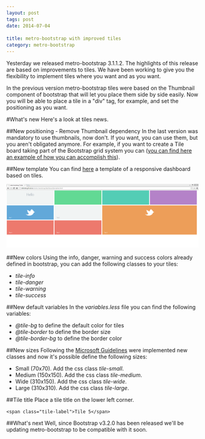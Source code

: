```yaml
---
layout: post
tags: post
date: 2014-07-04

title: metro-bootstrap with improved tiles
category: metro-bootstrap
---
```

Yesterday we released metro-bootstrap 3.1.1.2. The highlights of this release are based on improvements to tiles. We have been working to give you the flexibility to implement tiles where you want and as you want.

In the previous version metro-bootstrap tiles were based on the Thumbnail component of bootstrap that will let you place them side by side easily. Now you will be able to place a tile in a "div" tag, for example, and set the positioning as you want.

<!--excerpt-->

 
#What's new
Here's a look at tiles news.

##New positioning - Remove Thumbnail dependency
In the last version was mandatory to use thumbnails, now don't. If you want, you can use them, but you aren't obligated anymore. For example, if you want to create a Tile board taking part of the Bootstrap grid system you can ([you can find here an example of how you can accomplish this](http://talkslab.github.io/metro-bootstrap/dashboardtemplate.html)).

##New template
You can find [here](http://talkslab.github.io/metro-bootstrap/dashboardtemplate.html) a template of a responsive dashboard based on tiles.

![metro-bootstrap dashboard template](/images/metro-bootstrap-with-improved-tiles-dashboard-template.png)


##New colors
Using the info, danger, warning and success colors already defined in bootstrap, you can add the following classes to your tiles:

- *tile-info*
- *tile-danger*
- *tile-warning*
- *tile-success*

##New default variables
In the *variables.less* file you can find the following variables:

- *@tile-bg* to define the default color for tiles
- *@tile-border* to define the border size
- *@tile-border-bg* to define the border color

##New sizes
Following the [Microsoft Guidelines](http://msdn.microsoft.com/en-us/library/windows/apps/hh465403.aspx) were implemented new classes and now it's possible define the following sizes:

- Small (70x70). Add the css class *tile-small*.
- Medium (150x150). Add the css class *tile-medium*.
- Wide (310x150). Add the css class *tile-wide*.
- Large (310x310). Add the css class *tile-large*.

##Tile title
Place a tile title on the lower left corner.

    <span class="tile-label">Tile 5</span>

##What's next
Well, since Bootstrap v3.2.0 has been released we'll be updating metro-bootstrap to be compatible with it soon.

